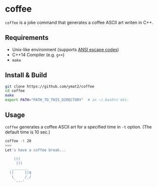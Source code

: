 # coffee
`coffee` is a joke command that generates a coffee ASCII art writen in C++.

## Requirements
- Unix-like environment (supports [ANSI escape codes](https://gist.github.com/fnky/458719343aabd01cfb17a3a4f7296797))
- C++14 Compiler (e.g. `g++`)
- `make`

## Install & Build
```bash
git clone https://github.com/ymat2/coffee
cd coffee
make
export PATH="PATH_TO_THIS_DIRECTORY"  # in ~/.bashrc etc.
```

## Usage
`coffee` generates a coffee ASCII art for a specified time in `-t` option.
(The default time is 10 sec.)

```bash
coffee -t 20
>>>
Let's have a coffee break...

    (((
     )))
   _______
  ||     ||q
   \     /_/
    `---'
```
